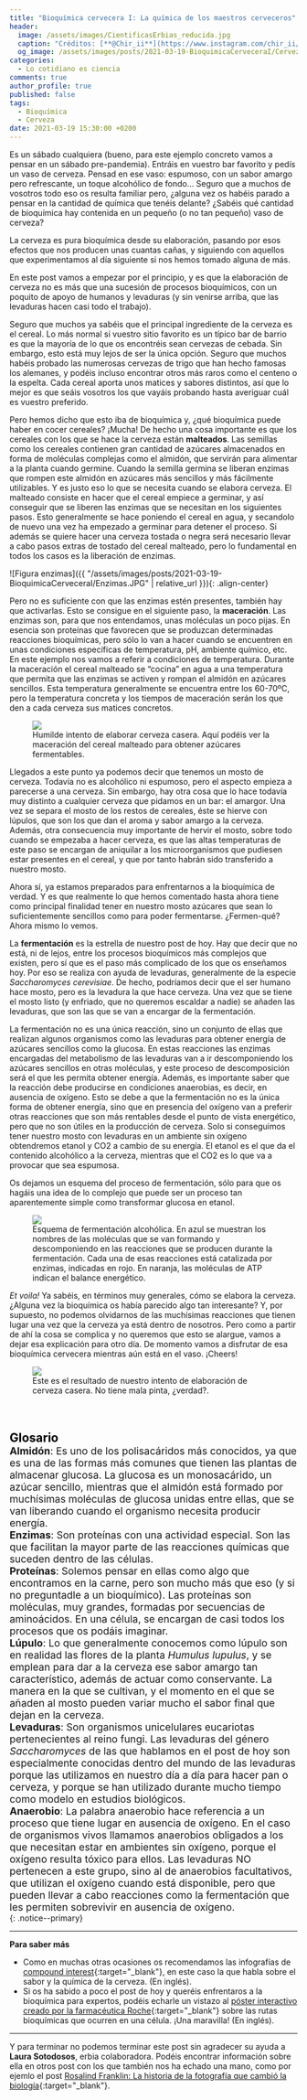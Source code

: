 ```yaml
---
title: "Bioquímica cervecera I: La química de los maestros cerveceros"
header:
  image: /assets/images/CientificasErbias_reducida.jpg
  caption: "Créditos: [**@Chir_ii**](https://www.instagram.com/chir_ii/?hl=en)"
  og_image: /assets/images/posts/2021-03-19-BioquimicaCerveceraI/Cerveza.jpg
categories:
  - Lo cotidiano es ciencia
comments: true
author_profile: true
published: false
tags:
  - Bioquímica
  - Cerveza
date: 2021-03-19 15:30:00 +0200
---
```


Es un sábado cualquiera (bueno, para este ejemplo concreto vamos a pensar en un sábado pre-pandemia). Entráis en vuestro bar favorito y pedís un vaso de cerveza. Pensad en ese vaso: espumoso, con un sabor amargo pero refrescante, un toque alcohólico de fondo… Seguro que a muchos de vosotros todo eso os resulta familiar pero, ¿alguna vez os habéis parado a pensar en la cantidad de química que tenéis delante? ¿Sabéis qué cantidad de bioquímica hay contenida en un pequeño (o no tan pequeño) vaso de cerveza?

La cerveza es pura bioquímica desde su elaboración, pasando por esos efectos que nos producen unas cuantas cañas, y siguiendo con aquellos que experimentamos al día siguiente si nos hemos tomado alguna de más.

En este post vamos a empezar por el principio, y es que la elaboración de cerveza no es más que una sucesión de procesos bioquímicos, con un poquito de apoyo de humanos y levaduras (y sin venirse arriba, que las levaduras hacen casi todo el trabajo). 

Seguro que muchos ya sabéis que el principal ingrediente de la cerveza es el cereal. Lo más normal si vuestro sitio favorito es un típico bar de barrio es que la mayoría de lo que os encontréis sean cervezas de cebada. Sin embargo, esto está muy lejos de ser la única opción. Seguro que muchos habéis probado las numerosas cervezas de trigo que han hecho famosas los alemanes, y podéis incluso encontrar otros más raros como el centeno o la espelta. Cada cereal aporta unos matices y sabores distintos, así que lo mejor es que seáis vosotros los que vayáis probando hasta averiguar cuál es vuestro preferido. 

Pero hemos dicho que esto iba de bioquímica y, ¿qué bioquímica puede haber en cocer cereales? ¡Mucha! De hecho una cosa importante es que los cereales con los que se hace la cerveza están **malteados**. Las semillas como los cereales contienen gran cantidad de azúcares almacenados en forma de moléculas complejas como el almidón, que servirán para alimentar a la planta cuando germine. Cuando la semilla germina se liberan enzimas que rompen este almidón en azúcares más sencillos y más fácilmente utilizables. Y es justo eso lo que se necesita cuando se elabora cerveza. El malteado consiste en hacer que el cereal empiece a germinar, y así conseguir que se liberen las enzimas que se necesitan en los siguientes pasos. Esto generalmente se hace poniendo el cereal en agua, y secandolo de nuevo una vez ha empezado a germinar para detener el proceso. Si además se quiere hacer una cerveza tostada o negra será necesario llevar a cabo pasos extras de tostado del cereal malteado, pero lo fundamental en todos los casos es la liberación de enzimas.

![Figura enzimas]({{ "/assets/images/posts/2021-03-19-BioquimicaCerveceraI/Enzimas.JPG" | relative_url }}){: .align-center}

Pero no es suficiente con que las enzimas estén presentes, también hay que activarlas. Esto se consigue en el siguiente paso, la **maceración**. Las enzimas son, para que nos entendamos, unas moléculas un poco pijas. En esencia son proteínas que favorecen que se produzcan determinadas reacciones bioquímicas, pero sólo lo van a hacer cuando se encuentren en unas condiciones específicas de temperatura, pH, ambiente químico, etc. En este ejemplo nos vamos a referir a condiciones de temperatura. Durante la maceración el cereal malteado se “cocina” en agua a una temperatura que permita que las enzimas se activen y rompan el almidón en azúcares sencillos. Esta temperatura generalmente se encuentra entre los 60-70ºC, pero la temperatura concreta y los tiempos de maceración serán los que den a cada cerveza sus matices concretos.

<figure>
	<img src="{{ site.url }}{{ site.baseurl }}/assets/images/posts/2021-03-19-BioquimicaCerveceraI/Maceracion.jpg"/>
	<figcaption> Humilde intento de elaborar cerveza casera. Aquí podéis ver la maceración del cereal malteado para obtener azúcares fermentables. 
</figcaption>
</figure>

Llegados a este punto ya podemos decir que tenemos un mosto de cerveza. Todavía no es alcohólico ni espumoso, pero el aspecto empieza a parecerse a una cerveza. Sin embargo, hay otra cosa que lo hace todavía muy distinto a cualquier cerveza que pidamos en un bar: el amargor. Una vez se separa el mosto de los restos de cereales, éste se hierve con lúpulos, que son los que dan el aroma y sabor amargo a la cerveza. Además, otra consecuencia muy importante de hervir el mosto, sobre todo cuando se empezaba a hacer cerveza, es que las altas temperaturas de este paso se encargan de aniquilar a los microorganismos que pudiesen estar presentes en el cereal, y que por tanto habrán sido transferido a nuestro mosto. 

Ahora sí, ya estamos preparados para enfrentarnos a la bioquímica de verdad. Y es que realmente lo que hemos comentado hasta ahora tiene como principal finalidad tener en nuestro mosto azúcares que sean lo suficientemente sencillos como para poder fermentarse. ¿Fermen-qué? Ahora mismo lo vemos.

La **fermentación** es la estrella de nuestro post de hoy. Hay que decir que no está, ni de lejos, entre los procesos bioquímicos más complejos que existen, pero sí que es el paso más complicado de los que os enseñamos hoy. Por eso se realiza con ayuda de levaduras, generalmente de la especie *Saccharomyces cerevisiae*. De hecho, podríamos decir que el ser humano hace mosto, pero es la levadura la que hace cerveza. Una vez que se tiene el mosto listo (y enfriado, que no queremos escaldar a nadie) se añaden las levaduras, que son las que se van a encargar de la fermentación. 

La fermentación no es una única reacción, sino un conjunto de ellas que realizan algunos organismos como las levaduras para obtener energía de azúcares sencillos como la glucosa. En estas reacciones las enzimas encargadas del metabolismo de las levaduras van a ir descomponiendo los azúcares sencillos en otras moléculas, y este proceso de descomposición será el que les permita obtener energía. Además, es importante saber que la reacción debe producirse en condiciones anaerobias, es decir, en ausencia de oxígeno. Esto se debe a que la fermentación no es la única forma de obtener energía, sino que en presencia del oxígeno van a preferir otras reacciones que son más rentables desde el punto de vista energético, pero que no son útiles en la producción de cerveza. Solo si conseguimos tener nuestro mosto con levaduras en un ambiente  sin oxígeno obtendremos etanol y CO2 a cambio de su energía. El etanol es el que da el contenido alcohólico a la cerveza, mientras que el CO2 es lo que va a provocar que sea espumosa. 

Os dejamos un esquema del proceso de fermentación, sólo para que os hagáis una idea de lo complejo que puede ser un proceso tan aparentemente simple como transformar glucosa en etanol.

<figure>
	<img src="{{ site.url }}{{ site.baseurl }}/assets/images/posts/2021-03-19-BioquimicaCerveceraI/Fermentacion.jpg"/>
	<figcaption> Esquema de fermentación alcohólica. En azul se muestran los nombres de las moléculas que se van formando y descomponiendo en las reacciones que se producen durante la fermentación. Cada una de esas reacciones está catalizada por enzimas, indicadas en rojo. En naranja, las moléculas de ATP indican el balance energético.
</figcaption>
</figure>

*Et voila!* Ya sabéis, en términos muy generales, cómo se elabora la cerveza. ¿Alguna vez la bioquímica os había parecido algo tan interesante? Y, por supuesto, no podemos olvidarnos de las muchísimas reacciones que tienen lugar una vez que la cerveza ya está dentro de nosotros. Pero como a partir de ahí la cosa se complica y no queremos que esto se alargue, vamos a dejar esa explicación para otro día. De momento vamos a disfrutar de esa bioquímica cervecera mientras aún está en el vaso. ¡Cheers! 

<figure>
	<img src="{{ site.url }}{{ site.baseurl }}/assets/images/posts/2021-03-19-BioquimicaCerveceraI/Cerveza.jpg"/>
	<figcaption> Este es el resultado de nuestro intento de elaboración de cerveza casera. No tiene mala pinta, ¿verdad?. 
</figcaption>
</figure>


&nbsp;  
&nbsp;

<span style="font-size:1.5em"><a id="target" style= "color:black"><b>Glosario</b></a></span>
&nbsp;   
<span style="font-size:1.25em">
**Almidón**: Es uno de los polisacáridos más conocidos, ya que es una de las formas más comunes que tienen las plantas de almacenar glucosa. La glucosa es un monosacárido, un azúcar sencillo, mientras que el almidón está formado por muchísimas moléculas de glucosa unidas entre ellas, que se van liberando cuando el organismo necesita producir energía.   
**Enzimas**: Son proteínas con una actividad especial. Son las que facilitan la mayor parte de las reacciones químicas que suceden dentro de las células.    
**Proteínas**: Solemos pensar en ellas como algo que encontramos en la carne, pero son mucho más que eso (y si no preguntadle a un bioquímico). Las proteínas son moléculas, muy grandes, formadas por secuencias de aminoácidos. En una célula, se encargan de casi todos los procesos que os podáis imaginar.   
**Lúpulo**: Lo que generalmente conocemos como lúpulo son en realidad las flores de la planta *Humulus lupulus*, y se emplean para dar a la cerveza ese sabor amargo tan característico, además de actuar como conservante. La manera en la que se cultivan, y el momento en el que se añaden al mosto pueden variar mucho el sabor final que dejan en la cerveza.    
**Levaduras**: Son organismos unicelulares eucariotas pertenecientes al reino fungi. Las levaduras del género *Saccharomyces* de las que hablamos en el post de hoy son especialmente conocidas dentro del mundo de las levaduras porque las utilizamos en nuestro día a día para hacer pan o cerveza, y porque se han utilizado durante mucho tiempo como modelo en estudios biológicos.   
**Anaerobio**:  La palabra anaerobio hace referencia a un proceso que tiene lugar en ausencia de oxígeno. En el caso de organismos vivos llamamos anaerobios obligados a los que necesitan estar en ambientes sin oxígeno, porque el oxígeno resulta tóxico para ellos. Las levaduras NO pertenecen a este grupo, sino al de anaerobios facultativos, que utilizan el oxígeno cuando está disponible, pero que pueden llevar a cabo reacciones como la fermentación que les permiten sobrevivir en ausencia de oxígeno.    
</span>
{: .notice--primary} 

---
**Para saber más**
* Como en muchas otras ocasiones os recomendamos las infografías de [compound interest](http://www.compoundchem.com/2014/07/10/beerchemicals/){:target="_blank"}, en este caso la que habla sobre el sabor y la química de la cerveza. (En inglés).   
* Si os ha sabido a poco el post de hoy y queréis enfrentaros a la bioquímica para expertos, podéis echarle un vistazo al [póster interactivo creado por la farmacéutica Roche](http://biochemical-pathways.com/#/map/1){:target="_blank"} sobre las rutas bioquímicas que ocurren en una célula. ¡Una maravilla! (En inglés).

---

Y para terminar no podemos terminar este post sin agradecer su ayuda a **Laura Sotodosos**, erbia colaboradora. Podéis encontrar información sobre ella en otros post con los que también nos ha echado una mano, como por ejemlo el post [Rosalind Franklin: La historia de la fotografía que cambió la biología](https://cientificaserbias.github.io/blog/lo%20que%20la%20ciencia%20se%20llev%C3%B3/RosalindFranklin/){:target="_blank"}.
